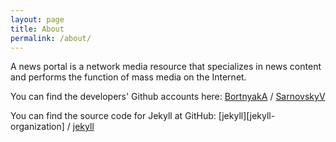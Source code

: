 ```yaml
---
layout: page
title: About
permalink: /about/
---
```


A news portal is a network media resource that specializes in news content and performs the function of mass media on the Internet.

You can find the developers' Github accounts here:
[BortnyakA](https://github.com/BortnyakA) /
[SarnovskyV](https://github.com/SarnovskyV)

You can find the source code for Jekyll at GitHub:
[jekyll][jekyll-organization] /
[jekyll](https://github.com/SarnovskyV)


